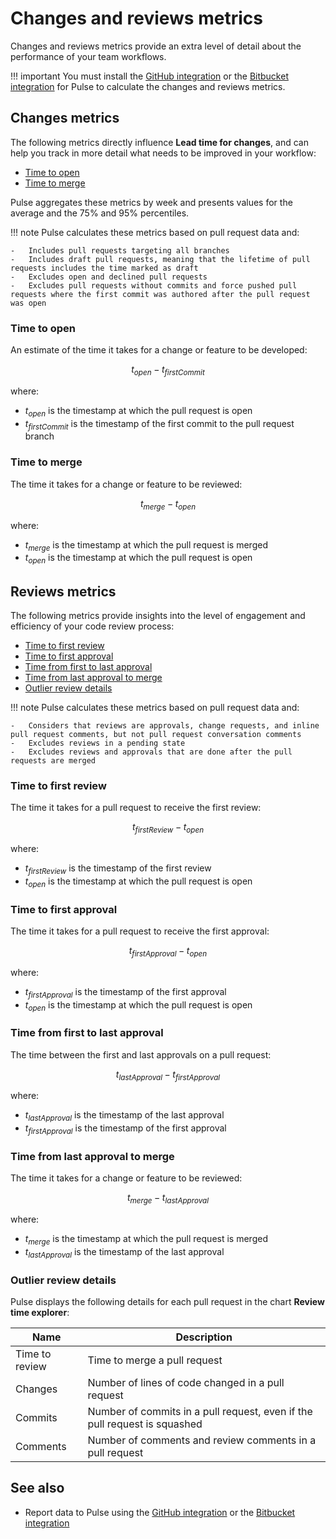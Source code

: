 # Changes and reviews metrics

Changes and reviews metrics provide an extra level of detail about the performance of your team workflows.

!!! important
    You must install the [GitHub integration](../one-click-integrations/github-integration.md) or the [Bitbucket integration](../one-click-integrations/bitbucket-integration.md) for Pulse to calculate the changes and reviews metrics.

## Changes metrics

The following metrics directly influence **Lead time for changes**, and can help you track in more detail what needs to be improved in your workflow:

-   [Time to open](#time-to-open)
-   [Time to merge](#time-to-merge)

Pulse aggregates these metrics by week and presents values for the average and the 75% and 95% percentiles.

!!! note
    Pulse calculates these metrics based on pull request data and:

    -   Includes pull requests targeting all branches
    -   Includes draft pull requests, meaning that the lifetime of pull requests includes the time marked as draft
    -   Excludes open and declined pull requests
    -   Excludes pull requests without commits and force pushed pull requests where the first commit was authored after the pull request was open

### Time to open

An estimate of the time it takes for a change or feature to be developed:

$$
t_{open} - t_{firstCommit}
$$

where:

-   $t_{open}$ is the timestamp at which the pull request is open
-   $t_{firstCommit}$ is the timestamp of the first commit to the pull request branch

### Time to merge

The time it takes for a change or feature to be reviewed:

$$
t_{merge} - t_{open}
$$

where:

-   $t_{merge}$ is the timestamp at which the pull request is merged
-   $t_{open}$ is the timestamp at which the pull request is open

## Reviews metrics

The following metrics provide insights into the level of engagement and efficiency of your code review process:

-   [Time to first review](#time-to-first-review)
-   [Time to first approval](#time-to-first-approval)
-   [Time from first to last approval](#time-from-first-to-last-approval)
-   [Time from last approval to merge](#time-from-last-approval-to-merge)
-   [Outlier review details](#outlier-review-details)

!!! note
    Pulse calculates these metrics based on pull request data and:

    -   Considers that reviews are approvals, change requests, and inline pull request comments, but not pull request conversation comments
    -   Excludes reviews in a pending state
    -   Excludes reviews and approvals that are done after the pull requests are merged

### Time to first review

The time it takes for a pull request to receive the first review:

$$
t_{firstReview} - t_{open}
$$

where:

-   $t_{firstReview}$ is the timestamp of the first review
-   $t_{open}$ is the timestamp at which the pull request is open

### Time to first approval

The time it takes for a pull request to receive the first approval:

$$
t_{firstApproval} - t_{open}
$$

where:

-   $t_{firstApproval}$ is the timestamp of the first approval
-   $t_{open}$ is the timestamp at which the pull request is open

### Time from first to last approval

The time between the first and last approvals on a pull request:

$$
t_{lastApproval} - t_{firstApproval}
$$

where:

-   $t_{lastApproval}$ is the timestamp of the last approval
-   $t_{firstApproval}$ is the timestamp of the first approval

### Time from last approval to merge

The time it takes for a change or feature to be reviewed:

$$
t_{merge} - t_{lastApproval}
$$

where:

-   $t_{merge}$ is the timestamp at which the pull request is merged
-   $t_{lastApproval}$ is the timestamp of the last approval

### Outlier review details

Pulse displays the following details for each pull request in the chart **Review time explorer**:

| Name           | Description                                                               |
| -------------- | ------------------------------------------------------------------------- |
| Time to review | Time to merge a pull request                                              |
| Changes        | Number of lines of code changed in a pull request                         |
| Commits        | Number of commits in a pull request, even if the pull request is squashed |
| Comments       | Number of comments and review comments in a pull request                  |

## See also

-   Report data to Pulse using the [GitHub integration](../one-click-integrations/github-integration.md) or the [Bitbucket integration](../one-click-integrations/bitbucket-integration.md)
